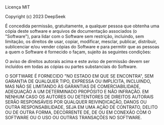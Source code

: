 Licença MIT

Copyright (c) 2023 DeepSeek

É concedida permissão, gratuitamente, a qualquer pessoa que obtenha uma cópia
deste software e arquivos de documentação associados (o "Software"), para lidar
com o Software sem restrição, incluindo, sem limitação, os direitos
de usar, copiar, modificar, mesclar, publicar, distribuir, sublicenciar e/ou vender
cópias do Software e para permitir que as pessoas a quem o Software é
fornecido o façam, sujeito às seguintes condições:

O aviso de direitos autorais acima e este aviso de permissão devem ser incluídos em todas
as cópias ou partes substanciais do Software.

O SOFTWARE É FORNECIDO "NO ESTADO EM QUE SE ENCONTRA", SEM GARANTIA DE QUALQUER TIPO, EXPRESSA OU
IMPLÍCITA, INCLUINDO, MAS NÃO SE LIMITANDO ÀS GARANTIAS DE COMERCIABILIDADE,
ADEQUAÇÃO A UM DETERMINADO PROPÓSITO E NÃO INFRAÇÃO. EM NENHUM CASO OS
AUTORES OU DETENTORES DE DIREITOS AUTORAIS SERÃO RESPONSÁVEIS POR QUALQUER REIVINDICAÇÃO, DANOS OU OUTRA
RESPONSABILIDADE, SEJA EM UMA AÇÃO DE CONTRATO, DELITO OU DE OUTRA FORMA, DECORRENTE DE,
DE OU EM CONEXÃO COM O SOFTWARE OU O USO OU OUTRAS TRANSAÇÕES NO
SOFTWARE.